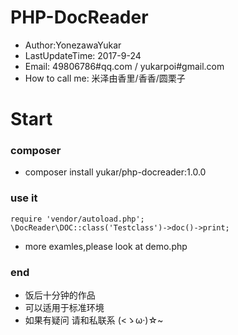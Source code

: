 # PHP-DocReader
* Author:YonezawaYukar
* LastUpdateTime: 2017-9-24
* Email: 49806786#qq.com / yukarpoi#gmail.com
* How to call me: 米泽由香里/香香/圆栗子

# Start

### composer

* composer install yukar/php-docreader:1.0.0

### use it
    
    require 'vendor/autoload.php';
    \DocReader\DOC::class('Testclass')->doc()->print;
    
* more examles,please look at demo.php

### end

* 饭后十分钟的作品
* 可以适用于标准环境
* 如果有疑问 请和私联系 (<ゝω·)☆~
